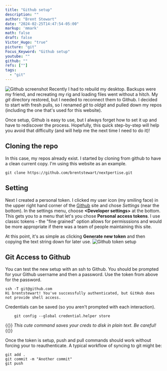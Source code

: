 ```yaml
---
title: "Github setup"
description: ""
author: "Brent Stewart"
date: "2024-02-25T14:47:54-05:00"
markup: 'mmark'
math: false
draft: false
Victor_Hugo: "true"
picture: "git"
Focus_Keyword: "Github setup"
youtube: ""
github: ""
refs: [""]
tags:
  - "git"
---
```

![_Github screenshot_](/Githuboptions.png#floatsmallleft)
Recently I had to rebuild my desktop.  Backups were my friend, and recreating my rig and loading files went without a hitch.  My _git_ directory restored, but I needed to reconnect them to Github.  I decided to start with fresh pulls, so I renamed _git_ to _oldgit_ and pulled down my repos (including the one that's used for this website).

Once setup, Github is easy to use, but I always forget how to set it up and have to rediscover the process.  Hopefully, this quick step-by-step will help you avoid that difficulty (and will help me the next time I need to do it)!


## Cloning the repo
In this case, my repos already exist.  I started by cloning from github to have a clean current copy.  I'm using this website as an example.

    git clone https://github.com/brentstewart/nextpertise.git

## Setting 
Next I created a personal token.  I clicked my user icon (my smiling face) in the upper right hand corner of the [Github](https:github.com) site and chose _Settings_ (near the bottom).  In the settings menu, choose __\<Developer settings\>__ at the bottom.  This gets you to a menu that let's you chose __Personal access tokens__.  I use classic tokens - the "fine grained" option allows for permisssions and would be more appropriate if there was a team of people maintaining this site.

At this point, it's as simple as clicking __Generate new token__ and then copying the text string down for later use.
![_Github token setup_](/Githubtoken.png#center)

## Git Access to Github

You can test the new setup with an ssh to Github.  You should be prompted for your Github username and then a password.  Use the token from above for the password.

    ssh -T git@github.com
    Hi brentstewart! You've successfully authenticated, but GitHub does not provide shell access.

Credentials can be saved (so you aren't prompted with each interaction).

        git config --global credential.helper store
{{<danger title="Danger">}}
_This cute command saves your creds to disk in plain text.  Be careful!_
{{</danger>}}

Once the token is setup, push and pull commands should work without forcing your to reauthenticate. A typical workflow of syncing to git might be:

    git add .
    git commit -m "Another commit"
    git push